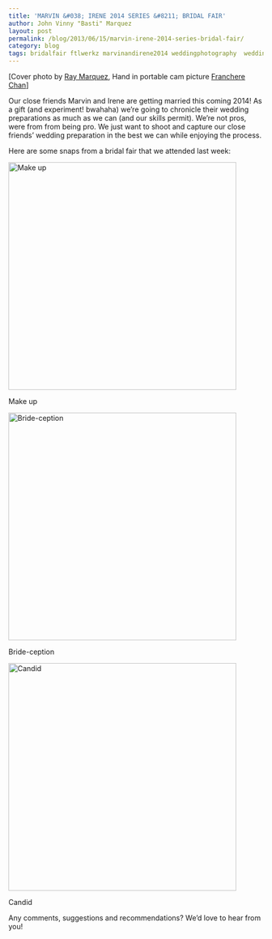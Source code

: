 ```yaml
---
title: 'MARVIN &#038; IRENE 2014 SERIES &#8211; BRIDAL FAIR'
author: John Vinny "Basti" Marquez
layout: post
permalink: /blog/2013/06/15/marvin-irene-2014-series-bridal-fair/
category: blog
tags: bridalfair ftlwerkz marvinandirene2014 weddingphotography  weddingprep weddings
---
```

[Cover photo by <a href="http://rayvincentmarquez.com" target="_blank">Ray Marquez</a>, Hand in portable cam picture [Franchere Chan][1]]

Our close friends Marvin and Irene are getting married this coming 2014! As a gift (and experiment! bwahaha) we&#8217;re going to chronicle their wedding preparations as much as we can (and our skills permit). We&#8217;re not pros, were from from being pro. We just want to shoot and capture our close friends&#8217; wedding preparation in the best we can while enjoying the process.

Here are some snaps from a bridal fair that we attended last week:

<div id="attachment_505" style="width: 460px" class="wp-caption aligncenter">
  <a href="http://johnvinnymarquez.net/wp-content/uploads/2013/06/marvandirene.jpg"><img class=" wp-image-505 " alt="Make up" src="http://johnvinnymarquez.net/wp-content/uploads/2013/06/marvandirene-1024x768.jpg" width="450" /></a><p class="wp-caption-text">
    Make up
  </p>
</div>

<div id="attachment_506" style="width: 460px" class="wp-caption aligncenter">
  <a href="http://johnvinnymarquez.net/wp-content/uploads/2013/06/marvirene-master.jpg"><img class=" wp-image-506 " alt="Bride-ception" src="http://johnvinnymarquez.net/wp-content/uploads/2013/06/marvirene-master-768x1024.jpg" width="450" /></a><p class="wp-caption-text">
    Bride-ception
  </p>
</div>

<div id="attachment_508" style="width: 460px" class="wp-caption aligncenter">
  <a href="http://johnvinnymarquez.net/wp-content/uploads/2013/06/marvandirene4.jpg"><img class=" wp-image-508 " alt="Candid" src="http://johnvinnymarquez.net/wp-content/uploads/2013/06/marvandirene4-1024x768.jpg" width="450" /></a><p class="wp-caption-text">
    Candid
  </p>
</div>

Any comments, suggestions and recommendations? We&#8217;d love to hear from you!

 [1]: http://francherechan.com